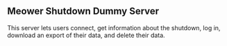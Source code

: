 ## Meower Shutdown Dummy Server
This server lets users connect, get information about the shutdown, log in, download an export of their data, and delete their data.
